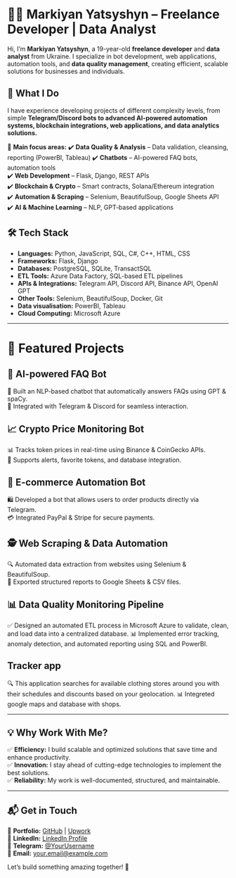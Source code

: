 # 👨‍💻 Markiyan Yatsyshyn – Freelance Developer | Data Analyst

Hi, I’m **Markiyan Yatsyshyn**, a 19-year-old **freelance developer** and **data analyst** from Ukraine. I specialize in bot development, web applications, automation tools, and **data quality management**, creating efficient, scalable solutions for businesses and individuals.

## 🚀 What I Do  
I have experience developing projects of different complexity levels, from simple **Telegram/Discord bots to advanced AI-powered automation systems, blockchain integrations, web applications, and data analytics solutions.**

🔹 **Main focus areas:**
✔️ **Data Quality & Analysis** – Data validation, cleansing, reporting (PowerBI, Tableau)
✔️ **Chatbots** – AI-powered FAQ bots, automation tools  
✔️ **Web Development** – Flask, Django, REST APIs  
✔️ **Blockchain & Crypto** – Smart contracts, Solana/Ethereum integration  
✔️ **Automation & Scraping** – Selenium, BeautifulSoup, Google Sheets API  
✔️ **AI & Machine Learning** – NLP, GPT-based applications  

## 🛠 Tech Stack  

- **Languages:** Python, JavaScript, SQL, C#, C++, HTML, CSS  
- **Frameworks:** Flask, Django  
- **Databases:** PostgreSQL, SQLite, TransactSQL
- **ETL Tools:** Azure Data Factory, SQL-based ETL pipelines
- **APIs & Integrations:** Telegram API, Discord API, Binance API, OpenAI GPT  
- **Other Tools:** Selenium, BeautifulSoup, Docker, Git
- **Data visualisation:** PowerBI, Tableau
- **Cloud Computing:** Microsoft Azure

---

# 💼 Featured Projects  

## 🤖 AI-powered FAQ Bot  
📝 Built an NLP-based chatbot that automatically answers FAQs using GPT & spaCy.  
🔗 Integrated with Telegram & Discord for seamless interaction.  

## 📈 Crypto Price Monitoring Bot  
📊 Tracks token prices in real-time using Binance & CoinGecko APIs.  
📢 Supports alerts, favorite tokens, and database integration.  

## 🛒 E-commerce Automation Bot  
🛍️ Developed a bot that allows users to order products directly via Telegram.  
💳 Integrated PayPal & Stripe for secure payments.  

## 🕵️ Web Scraping & Data Automation  
🔍 Automated data extraction from websites using Selenium & BeautifulSoup.  
📄 Exported structured reports to Google Sheets & CSV files.  

## 📊 Data Quality Monitoring Pipeline
✅ Designed an automated ETL process in Microsoft Azure to validate, clean, and load data into a centralized database.
📊 Implemented error tracking, anomaly detection, and automated reporting using SQL and PowerBI.

## Tracker app
🔍 This application searches for available clothing stores around you with their schedules and discounts based on your geolocation.
📊 Integreted google maps and database with shops.

---

## 💡 Why Work With Me?  
✅ **Efficiency:** I build scalable and optimized solutions that save time and enhance productivity.  
✅ **Innovation:** I stay ahead of cutting-edge technologies to implement the best solutions.  
✅ **Reliability:** My work is well-documented, structured, and maintainable.  

---

## 📬 Get in Touch  
📂 **Portfolio:** [GitHub](#) | [Upwork](#)  
💼 **LinkedIn:** [LinkedIn Profile](#)  
💬 **Telegram:** [@YourUsername](#)  
📧 **Email:** your.email@example.com  

Let’s build something amazing together! 🚀  
